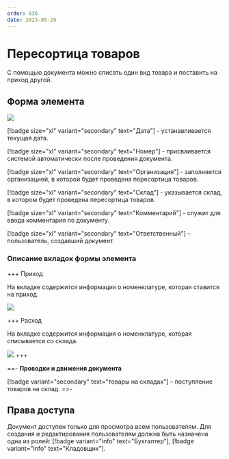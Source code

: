 ```yaml
---
order: 836
date: 2023-05-29
---
```

# Пересортица товаров

С помощью документа можно списать один вид товара и поставить на приход другой.

## Форма элемента

![](/images/Пересортица_товаров.jpg)

[!badge size="xl" variant="secondary" text="Дата"] - устанавливается текущая дата.

[!badge size="xl" variant="secondary" text="Номер"] - присваивается системой автоматически после проведения документа.

[!badge size="xl" variant="secondary" text="Организация"] -  заполняется организацией, в которой будет проведена пересортица товаров.

[!badge size="xl" variant="secondary" text="Склад"] - указывается склад, в котором будет проведена пересортица товаров.

[!badge size="xl" variant="secondary" text="Комментарий"] - служит для ввода комментария по документу.

[!badge size="xl" variant="secondary" text="Ответственный"] – пользователь, создавший документ.

### Описание вкладок формы элемента

+++ Приход

На вкладке содержится информация о номенклатуре, которая ставится на приход. 

![](/images/Приход.jpg)

+++ Расход

На вкладке содержится информация о номенклатуре, которая списывается со склада. 

![](/images/Расход.jpg)
+++

==- **Проводки и движения документа**

[!badge variant="secondary" text="товары на складах"] – поступление товаров на склад.
==-

## Права доступа

Документ доступен только для просмотра всем пользователям. Для создания и редактирования пользователям должна быть назначена одна из ролей: [!badge variant="info" text="Бухгалтер"], [!badge variant="info" text="Кладовщик"].
